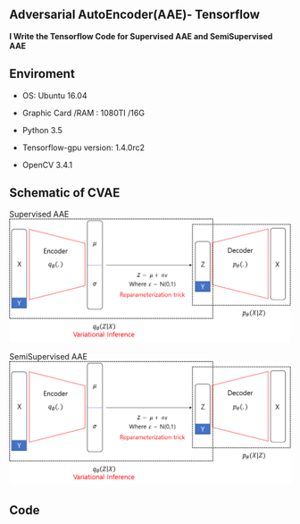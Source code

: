 ## Adversarial AutoEncoder(AAE)- Tensorflow

**I Write the Tensorflow Code for Supervised AAE and SemiSupervised AAE**

## Enviroment
- OS: Ubuntu 16.04

- Graphic Card /RAM : 1080TI /16G

- Python 3.5

- Tensorflow-gpu version:  1.4.0rc2 

- OpenCV 3.4.1

## Schematic of CVAE

Supervised AAE
![사진1](https://github.com/MINGUKKANG/CVAE/blob/master/images/CVAE.png)

SemiSupervised AAE
![사진1](https://github.com/MINGUKKANG/CVAE/blob/master/images/CVAE.png)

## Code
